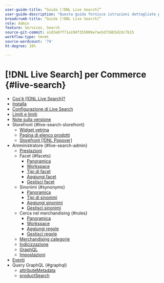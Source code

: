 ```yaml
---
user-guide-title: “Guida [!DNL Live Search]”
user-guide-description: "Questa guida fornisce istruzioni dettagliate per l'utilizzo di  [!DNL Live Search]  da Adobe Commerce."
breadcrumb-title: “Guida [!DNL Live Search]”
role: Admin
feature: Services, Search
source-git-commit: a1d3e87f71a19df355009a7ae5d736b5d2dc7b15
workflow-type: tm+mt
source-wordcount: '74'
ht-degree: 10%

---
```


# [!DNL Live Search] per Commerce {#live-search}

- [Cos&#39;è  [!DNL Live Search]?](overview.md)
- [Installa](install.md)
- [Configurazione di Live Search](workspace.md)
- [Limiti e limiti](boundaries-limits.md)
- [Note sulla versione](release-notes.md)
- Storefront {#live-search-storefront}
   - [Widget vetrina](storefront-widgets.md)
   - [Pagina di elenco prodotti](plp-styling.md)
   - [Storefront [!DNL Popover]](storefront-popover.md)
- Amministratore {#live-search-admin}
   - [Prestazioni](performance.md)
   - Facet {#facets}
      - [Panoramica](facets.md)
      - [Workspace](faceting-workspace.md)
      - [Tipi di facet](facets-type.md)
      - [Aggiungi facet](facets-add.md)
      - [Gestisci facet](facets-manage.md)
   - Sinonimi {#synonyms}
      - [Panoramica](synonyms.md)
      - [Tipi di sinonimi](synonyms-type.md)
      - [Aggiungi sinonimi](synonyms-add.md)
      - [Gestisci sinonimi](synonyms-manage.md)
   - Cerca nel merchandising {#rules}
      - [Panoramica](rules.md)
      - [Workspace](rules-workspace.md)
      - [Aggiungi regole](rules-add.md)
      - [Gestisci regole](rules-manage.md)
   - [Merchandising categorie](category-merch.md)
   - [Indicizzazione](indexing.md)
   - [GraphQL](graphql.md)
   - [Impostazioni](settings.md)
- [Eventi](events.md)
- Query GraphQL {#graphql}
   - [attributeMetadata](https://developer.adobe.com/commerce/services/graphql/live-search/attribute-metadata/)
   - [productSearch](https://developer.adobe.com/commerce/services/graphql/live-search/product-search/)